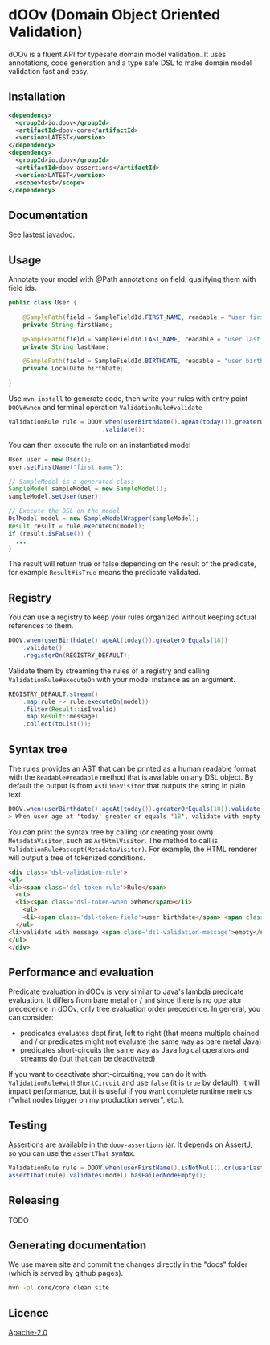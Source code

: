# dOOv (Domain Object Oriented Validation)

dOOv is a fluent API for typesafe domain model validation. It uses annotations, code generation and a type safe DSL to make domain model validation fast and easy.

## Installation

```xml
<dependency>
  <groupId>io.doov</groupId>
  <artifactId>doov-core</artifactId>
  <version>LATEST</version>
</dependency>
<dependency>
  <groupId>io.doov</groupId>
  <artifactId>doov-assertions</artifactId>
  <version>LATEST</version>
  <scope>test</scope>
</dependency>
```

## Documentation

See [lastest javadoc](http://doov.io/site/apidocs).

## Usage

Annotate your model with @Path annotations on field, qualifying them with field ids.

```java
public class User {

    @SamplePath(field = SampleFieldId.FIRST_NAME, readable = "user first name")
    private String firstName;

    @SamplePath(field = SampleFieldId.LAST_NAME, readable = "user last name")
    private String lastName;

    @SamplePath(field = SampleFieldId.BIRTHDATE, readable = "user birthdate")
    private LocalDate birthDate;

}
```

Use `mvn install` to generate code, then write your rules with entry point `DOOV#when` and terminal operation `ValidationRule#validate`

```java
ValidationRule rule = DOOV.when(userBirthdate().ageAt(today()).greaterOrEquals(18))
                          .validate();
```

You can then execute the rule on an instantiated model

```java
User user = new User();
user.setFirstName("first name");

// SampleModel is a generated class
SampleModel sampleModel = new SampleModel();
sampleModel.setUser(user);

// Execute the DSL on the model
DslModel model = new SampleModelWrapper(sampleModel);
Result result = rule.executeOn(model);
if (result.isFalse()) {
  ...
}
```

The result will return true or false depending on the result of the predicate, for example `Result#isTrue` means the predicate validated.

## Registry

You can use a registry to keep your rules organized without keeping actual references to them.

```java
DOOV.when(userBirthdate().ageAt(today()).greaterOrEquals(18))
    .validate()
    .registerOn(REGISTRY_DEFAULT);
```

Validate them by streaming the rules of a registry and calling `ValidationRule#executeOn` with your model instance as an argument.

```java
REGISTRY_DEFAULT.stream()
    .map(rule -> rule.executeOn(model))
    .filter(Result::isInvalid)
    .map(Result::message)
    .collect(toList());
```

## Syntax tree

The rules provides an AST that can be printed as a human readable format with the `Readable#readable` method that is available on any DSL object. By default the output is from `AstLineVisitor` that outputs the string in plain text.

```java
DOOV.when(userBirthdate().ageAt(today()).greaterOrEquals(18)).validate().readable()
> When user age at 'today' greater or equals '18', validate with empty message
```

You can print the syntax tree by calling (or creating your own) `MetadataVisitor`, such as `AstHtmlVisitor`. The method to call is `ValidationRule#accept(MetadataVisitor)`. For example, the HTML renderer will output a tree of tokenized conditions.

```html
<div class='dsl-validation-rule'>
<ul>
<li><span class='dsl-token-rule'>Rule</span>
  <ul>
  <li><span class='dsl-token-when'>When</span></li>
    <ul>
    <li><span class='dsl-token-field'>user birthdate</span> <span class='dsl-token-operator'>age at</span> <span class='dsl-token-value'>today </span> <span class='dsl-token-operator'>greater or equals</span> <span class='dsl-token-value'>18</span></li>
  </ul>
<li>validate with message <span class='dsl-validation-message'>empty</span></li></ul>
</ul>
</div>
```

## Performance and evaluation

Predicate evaluation in dOOv is very similar to Java's lambda predicate evaluation. It differs from bare metal `or` / `and` since there is no operator precedence in dOOv, only tree evaluation order precedence. In general, you can consider:

- predicates evaluates dept first, left to right (that means multiple chained and / or predicates might not evaluate the same way as bare metal Java)
- predicates short-circuits the same way as Java logical operators and streams do (but that can be deactivated)

If you want to deactivate short-circuiting, you can do it with `ValidationRule#withShortCircuit` and use `false` (it is `true` by default). It will impact performance, but it is useful if you want complete runtime metrics ("what nodes trigger on my production server", etc.).

## Testing

Assertions are available in the `doov-assertions` jar. It depends on AssertJ, so you can use the `assertThat` syntax.

```java
ValidationRule rule = DOOV.when(userFirstName().isNotNull().or(userLastName().isNull())).validate();
assertThat(rule).validates(model).hasFailedNodeEmpty();
```

## Releasing

TODO

## Generating documentation

We use maven site and commit the changes directly in the "docs" folder (which is served by github pages).

```bash
mvn -pl core/core clean site
```

## Licence

[Apache-2.0](LICENSE)

